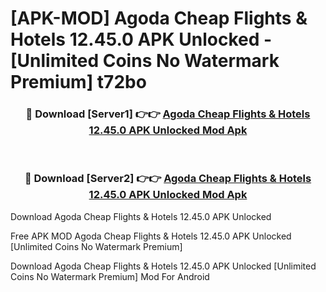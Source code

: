# [APK-MOD] Agoda  Cheap Flights & Hotels 12.45.0 APK Unlocked - [Unlimited Coins No Watermark Premium] t72bo



<div align="center">
<h3>🔴 Download [Server1] 👉👉 <a href="https://momento.my/?title=Agoda__Cheap_Flights_&_Hotels_12.45.0_APK_Unlocked">Agoda  Cheap Flights & Hotels 12.45.0 APK Unlocked Mod Apk</a></h3><br>

<h3>🔴 Download [Server2] 👉👉 <a href="https://momento.my/?title=Agoda__Cheap_Flights_&_Hotels_12.45.0_APK_Unlocked">Agoda  Cheap Flights & Hotels 12.45.0 APK Unlocked Mod Apk</a></h3>
</div>



Download Agoda  Cheap Flights & Hotels 12.45.0 APK Unlocked 

Free APK MOD Agoda  Cheap Flights & Hotels 12.45.0 APK Unlocked [Unlimited Coins No Watermark Premium]

Download Agoda  Cheap Flights & Hotels 12.45.0 APK Unlocked [Unlimited Coins No Watermark Premium] Mod For Android
